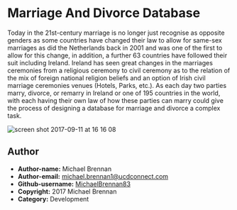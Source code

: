 # Marriage And Divorce Database
Today in the 21st-century marriage is no longer just recognise as opposite genders as some countries have changed their law to allow for same-sex marriages as did the Netherlands back in 2001 and was one of the first to allow for this change, in addition, a further 63 countries have followed their suit including Ireland. Ireland has seen great changes in the marriages ceremonies from a religious ceremony to civil ceremony as to the relation of the mix of foreign national religion beliefs and an option of Irish civil marriage ceremonies venues (Hotels, Parks, etc.). As each day two parties marry, divorce, or remarry in Ireland or one of 195 countries in the world, with each having their own law of how these parties can marry could give the process of designing a database for marriage and divorce a complex task.

![screen shot 2017-09-11 at 16 16 08](https://user-images.githubusercontent.com/23315228/30282174-6a1266ea-970c-11e7-924d-09f097d0b26a.png)

## Author

* **Author-name:** Michael Brennan
* **Author-email:** michael.brennan1@ucdconnect.com
* **Github-username:** [MichaelBrennan83](https://github.com/MichaelBrennan83)
* **Copyright:** 2017 Michael Brennan
* **Category:** Development
